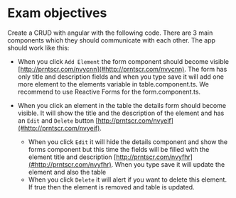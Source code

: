 # Exam objectives

Create a CRUD with angular with the following code.
There are 3 main components which they should communicate with each other. 
The app should work like this:

+ When you click `Add Element` the form component should become visible [http://prntscr.com/nvycnn](#http://prntscr.com/nvycnn). 
The form has only title and description fields and when you type save it will add one more element to the elements variable in table.component.ts.
We recommend to use Reactive Forms for the form.component.ts.

+ When you click an element in the table the details form should become visible.
It will show the title and the description of the element and has an `Edit` and `Delete` button [http://prntscr.com/nvyeif](#http://prntscr.com/nvyeif).

    + When you click `Edit` it will hide the details component and show the forms component but this time the fields will be filled with the element title and description [http://prntscr.com/nvyfhr](#http://prntscr.com/nvyfhr).
    When you type save it will update the element and also the table
    + When you click `Delete` it will alert if you want to delete this element. 
    If true then the element is removed and table is updated.

